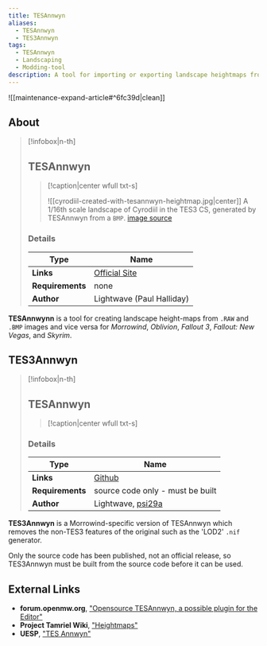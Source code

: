 ```yaml
---
title: TESAnnwyn
aliases:
  - TESAnnwyn
  - TES3Annwyn
tags:
  - TESAnnwyn
  - Landscaping
  - Modding-tool
description: A tool for importing or exporting landscape heightmaps from RAW and BMP images.
---
```


![[maintenance-expand-article#^6fc39d|clean]]

## About

> [!infobox|n-th]
> 
> ## TESAnnwyn
> 
> > [!caption|center wfull txt-s]
> > 
> > ![[cyrodiil-created-with-tesannwyn-heightmap.jpg|center]]
> > A 1/16th scale landscape of Cyrodiil in the TES3 CS, generated by TESAnnwyn from a `BMP`.
> > [image source](https://www.oceanlightwave.com/morrowind/TESAnnwyn/Tamriel16th-CS.jpg)
> 
> ### Details
> 
> | Type | Name |
> | --- | --- |
> | **Links** | [Official Site](https://www.oceanlightwave.com/morrowind/TESAnnwyn.html) |
> | **Requirements** | none |
> | **Author** | Lightwave (Paul Halliday) |

**TESAnnwynn** is a tool for creating landscape height-maps from `.RAW` and `.BMP` images and vice versa for _Morrowind_, _Oblivion_, _Fallout 3_, _Fallout: New Vegas_, and _Skyrim_.

## TES3Annwyn

> [!infobox|n-th]
> 
> ## TESAnnwyn
> 
> > [!caption|center wfull txt-s]
> > 
> > 
> 
> ### Details
> 
> | Type | Name |
> | --- | --- |
> | **Links** | [Github](https://github.com/psi29a/tesannwyn) |
> | **Requirements** | source code only - must be built |
> | **Author** | Lightwave, [psi29a](https://github.com/psi29a) |

**TES3Annwyn** is a Morrowind-specific version of TESAnnwyn which removes the non-TES3 features of the original such as the 'LOD2' `.nif` generator.

Only the source code has been published, not an official release, so TES3Annwyn must be built from the source code before it can be used.

## External Links

- **forum.openmw.org**, ["Opensource TESAnnwyn, a possible plugin for the Editor"](https://forum.openmw.org/viewtopic.php?p=9936#p9936)
- **Project Tamriel Wiki**, ["Heightmaps"](https://wiki.project-tamriel.com/wiki/Heightmaps)
- **UESP**, ["TES Annwyn"](https://en.uesp.net/wiki/Morrowind_Mod:TES_Annwyn)
